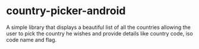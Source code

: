 # country-picker-android
A simple library that displays a beautiful list of all the countries allowing the user to pick the country he wishes and provide details like country code, iso code name and flag.
